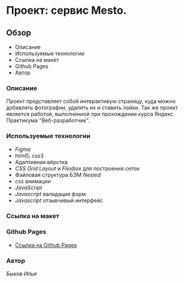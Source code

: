 # Проект: сервис Mesto.

## Обзор
* Описание
* Используемые технологии
* Ссылка на макет
* Github Pages
* Автор


### **Описание**

Проект представляет собой интерактивую страницу, куда можно добавлять фотографии, удалять их и ставить лайки.
Так же проект является работой, выполненной при прохождении курса Яндекс Практикума "Веб-разработчик".


### **Используемые технологии**

+ _Figma_
+ html5, css3
+ Адаптивная вёрстка
+ _CSS Grid Layout_ и _Flexbox_ для построения сеток
+ Файловая структура БЭМ _Nested_
+ _css_ анимации
+ _JavaScript_
+ _Javascript_ валидация форм
+ _Javascript_ отзывчивый интерфейс


### **Ссылка на макет**

### **Github Pages**
* [Ссылка на Github Pages](https://iliabyk.github.io/mesto/)

### **Автор**
_Быков Илья_
